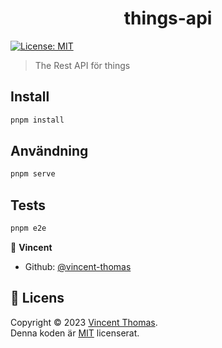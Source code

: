 <h1 align="center">things-api</h1>
<p>
  <a href="https://opensource.org/license/mit/" target="_blank">
    <img alt="License: MIT" src="https://img.shields.io/badge/License-MIT-yellow.svg" />
  </a>
</p>

> The Rest API för things

## Install

```sh
pnpm install
```

## Användning

```sh
pnpm serve
```

## Tests

```sh
pnpm e2e
```

👤 **Vincent**

* Github: [@vincent-thomas](https://github.com/vincent-thomas)

## 📝 Licens

Copyright © 2023 [Vincent Thomas](https://github.com/vincent-thomas).<br />
Denna koden är [MIT](https://opensource.org/license/mit/) licenserat.